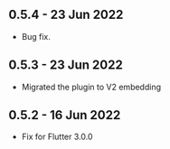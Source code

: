 ## 0.5.4 - 23 Jun 2022

  * Bug fix.

## 0.5.3 - 23 Jun 2022

  * Migrated the plugin to V2 embedding

## 0.5.2 - 16 Jun 2022

  * Fix for Flutter 3.0.0